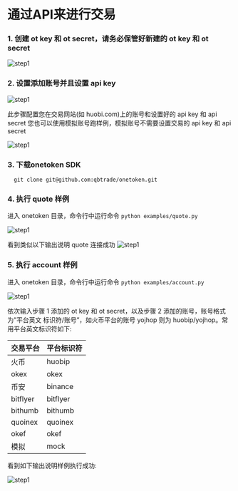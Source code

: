 
# 通过API来进行交易

### 1. 创建 ot key 和 ot secret，请务必保管好新建的 ot key 和 ot secret

![step1](https://1token.trade/oss/web/guide2/pic1.jpg)

### 2. 设置添加账号并且设置 api key

![step1](https://1token.trade/oss/web/guide2/pic2.jpg)

此步骤配置您在交易网站(如 huobi.com)上的账号和设置好的 api key 和 api secret 您也可以使用模拟账号跑样例，模拟账号不需要设置交易的 api key 和 api secret

![step1](https://1token.trade/oss/web/guide2/pic3.jpg)

### 3. 下载onetoken SDK
```shell
  git clone git@github.com:qbtrade/onetoken.git
```



### 4. 执行 quote 样例

进入 onetoken 目录，命令行中运行命令 `python examples/quote.py`

![step1](https://1token.trade/oss/web/guide2/pic4.jpg)

看到类似以下输出说明 quote 连接成功
![step1](https://1token.trade/oss/web/guide2/pic5.jpg)


### 5. 执行 account 样例

进入 onetoken 目录，命令行中运行命令 `python examples/account.py`

![step1](https://1token.trade/oss/web/guide2/pic6.jpg)

依次输入步骤 1 添加的 ot key 和 ot secret，以及步骤 2 添加的账号，账号格式为”平台英文 标识符/账号”，如火币平台的账号 yojhop 则为 huobip/yojhop。常用平台英文标识符如下:

|交易平台|平台标识符|
|---|---|
| 火币|huobip |
| okex|okex|
| 币安|binance|
| bitflyer|bitflyer|
| bithumb|bithumb|
| quoinex|quoinex|
| okef|okef|
| 模拟|mock|

看到如下输出说明样例执行成功:


![step1](https://1token.trade/oss/web/guide2/pic7.jpg)
